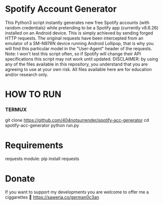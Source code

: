 # Spotify Account Generator
This Python3 script instantly generates new free Spotify accounts (with random credentials) while pretending to be a Spotify app (currently v8.6.26) installed on an Android device. This is simply achieved by sending forged HTTP requests. The original requests have been intercepted from an emulator of a SM-N976N device running Android Lollipop, that is why you will find this particular model in the "User-Agent" header of the requests.  Note: I won't test this script often, so if Spotify will change their API specifications this script may not work until updated. DISCLAIMER: by using any of the files available in this repository, you understand that you are agreeing to use at your own risk. All files available here are for education and/or research only.
# HOW TO RUN
### TERMUX
git clone https://github.com/404notsurrender/spotify-acc-generator
cd spotify-acc-generator
python run.py
# Requirements
requests module: pip install requests
# Donate 
If you want to support my developments you are welcome to offer me a ciggarettes 🚬
https://saweria.co/german0c3an
